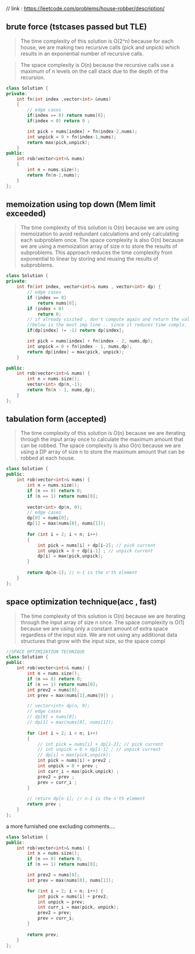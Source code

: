 // link : https://leetcode.com/problems/house-robber/description/ 

## brute force (tstcases passed but TLE)
> The time complexity of this solution is O(2^n) because for each house, we are making two recursive calls (pick and unpick) which results in an exponential number of recursive calls. 

> The space complexity is O(n) because the recursive calls use a maximum of n levels on the call stack due to the depth of the recursion.
```cpp
class Solution {
private:
    int fn(int index ,vector<int> &nums)
    {
        // edge cases
        if(index == 0) return nums[0];
        if(index < 0) return 0 ;

        int pick = nums[index] + fn(index-2,nums);
        int unpick = 0 + fn(index-1,nums);
        return max(pick,unpick);
    }
public:
    int rob(vector<int>& nums) 
    {
        int n = nums.size();
        return fn(n-1,nums);    
    }
};
```
## memoization using top down (Mem limit exceeded)

> The time complexity of this solution is O(n) because we are using memoization to avoid redundant calculations and only calculating each subproblem once.
> The space complexity is also O(n) because we are using a memoization array of size n to store the results of subproblems. This approach reduces the time complexity from exponential to linear by storing and reusing the results of subproblems.

```cpp
class Solution {
private:
    int fn(int index, vector<int>& nums , vector<int> dp) {
        // edge cases
        if (index == 0)
            return nums[0];
        if (index < 0)
            return 0;
        // if already visited , don't compute again and return the val
        //below is the most imp line .. since it reduces time complx. 
        if(dp[index] != -1) return dp[index]; 

        int pick = nums[index] + fn(index - 2, nums,dp);
        int unpick = 0 + fn(index - 1, nums,dp);
        return dp[index] = max(pick, unpick);
    }

public:
    int rob(vector<int>& nums) {
        int n = nums.size();
        vector<int> dp(n,-1);
        return fn(n - 1, nums,dp);
    }
};
```

## tabulation form (accepted) 

>The time complexity of this solution is O(n) because we are iterating through the input array once to calculate the maximum amount that can be robbed.
>The space complexity is also O(n) because we are using a DP array of size n to store the maximum amount that can be robbed at each house.

```cpp
class Solution {
public:
    int rob(vector<int>& nums) {
        int n = nums.size();
        if (n == 0) return 0;
        if (n == 1) return nums[0];
        
        vector<int> dp(n, 0);
        // edge cases
        dp[0] = nums[0];
        dp[1] = max(nums[0], nums[1]);
        
        for (int i = 2; i < n; i++) 
        {
            int pick = nums[i] + dp[i-2]; // pick current
            int unpick = 0 + dp[i-1] ; // unpick current
            dp[i] = max(pick,unpick);
        }
        
        return dp[n-1]; // n-1 is the n'th element
    }
};

```

## space optimization technique(acc , fast)
>The time complexity of this solution is O(n) because we are iterating through the input array of size n once.
>The space complexity is O(1) because we are using only a constant amount of extra space regardless of the input size. We are not using any additional data structures that grow with the input size, so the space compl

```cpp
//SPACE OPTIMIZATION TECHNIQUE
class Solution {
public:
    int rob(vector<int>& nums) {
        int n = nums.size();
        if (n == 0) return 0;
        if (n == 1) return nums[0];
        int prev2 = nums[0];
        int prev = max(nums[1],nums[0]) ; 

        // vector<int> dp(n, 0);
        // edge cases
        // dp[0] = nums[0];
        // dp[1] = max(nums[0], nums[1]);
        
        for (int i = 2; i < n; i++) 
        {
            // int pick = nums[i] + dp[i-2]; // pick current
            // int unpick = 0 + dp[i-1] ; // unpick current
            // dp[i] = max(pick,unpick);
            int pick = nums[i] + prev2 ;
            int unpick = 0 + prev ;
            int curr_i = max(pick,unpick) ;
            prev2 = prev ; 
            prev = curr_i ;
        }
        
        // return dp[n-1]; // n-1 is the n'th element
        return prev ;
    }
};
```
a more furnished one excluding comments....
```cpp
class Solution {
public:
    int rob(vector<int>& nums) {
        int n = nums.size();
        if (n == 0) return 0;
        if (n == 1) return nums[0];

        int prev2 = nums[0];
        int prev = max(nums[0], nums[1]);

        for (int i = 2; i < n; i++) {
            int pick = nums[i] + prev2;
            int unpick = prev;
            int curr_i = max(pick, unpick);
            prev2 = prev;
            prev = curr_i;
        }
        
        return prev;
    }
};

```

